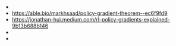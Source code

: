 -
- https://able.bio/markhsaad/policy-gradient-theorem--ec6f9fd9
- https://jonathan-hui.medium.com/rl-policy-gradients-explained-9b13b688b146
-
-